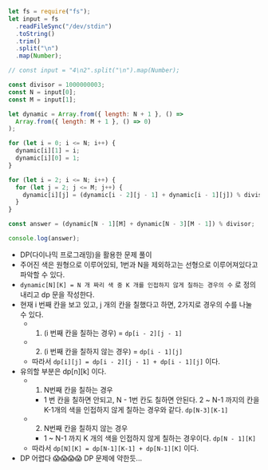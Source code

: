 ```js
let fs = require("fs");
let input = fs
  .readFileSync("/dev/stdin")
  .toString()
  .trim()
  .split("\n")
  .map(Number);

// const input = "4\n2".split("\n").map(Number);

const divisor = 1000000003;
const N = input[0];
const M = input[1];

let dynamic = Array.from({ length: N + 1 }, () =>
  Array.from({ length: M + 1 }, () => 0)
);

for (let i = 0; i <= N; i++) {
  dynamic[i][1] = i;
  dynamic[i][0] = 1;
}

for (let i = 2; i <= N; i++) {
  for (let j = 2; j <= M; j++) {
    dynamic[i][j] = (dynamic[i - 2][j - 1] + dynamic[i - 1][j]) % divisor;
  }
}

const answer = (dynamic[N - 1][M] + dynamic[N - 3][M - 1]) % divisor;

console.log(answer);
```

- DP(다이나믹 프로그래밍)을 활용한 문제 풀이
- 주어진 색은 원형으로 이루어있되, 1번과 N을 제외하고는 선형으로 이루어져있다고 파악할 수 있다.
- `dynamic[N][K] = N 개 짜리 색 중 K 개를 인접하지 않게 칠하는 경우의 수` 로 정의 내리고 dp 문을 작성한다.
- 현재 i 번째 칸을 보고 있고, j 개의 칸을 칠했다고 하면, 2가지로 경우의 수를 나눌 수 있다.
  - 1. (i 번째 칸을 칠하는 경우) = `dp[i - 2][j - 1]`
  - 2. (i 번째 칸을 칠하지 않는 경우) = `dp[i - 1][j] `
  - 따라서 `dp[i][j] = dp[i - 2][j - 1] + dp[i - 1][j]` 이다.
- 유의할 부분은 dp[n][k] 이다.
  - 1. N번째 칸을 칠하는 경우
    - 1 번 칸을 칠하면 안되고, N - 1번 칸도 칠하면 안된다. 2 ~ N-1 까지의 칸을 K-1개의 색을 인접하지 않게 칠하는 경우와 같다. `dp[N-3][K-1]`
  - 2. N번째 칸을 칠하지 않는 경우
    - 1 ~ N-1 까지 K 개의 색을 인접하지 않게 칠하는 경우이다. `dp[N - 1][K]`
  - 따라서 `dp[N][K] = dp[N-1][K-1] + dp[N-1][K]` 이다.
- DP 어렵다 😱😱😱😱 DP 문제에 약한듯...
